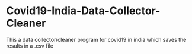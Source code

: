 # Covid19-India-Data-Collector-Cleaner
This a data collector/cleaner program for covid19 in india which saves the results in a .csv file
